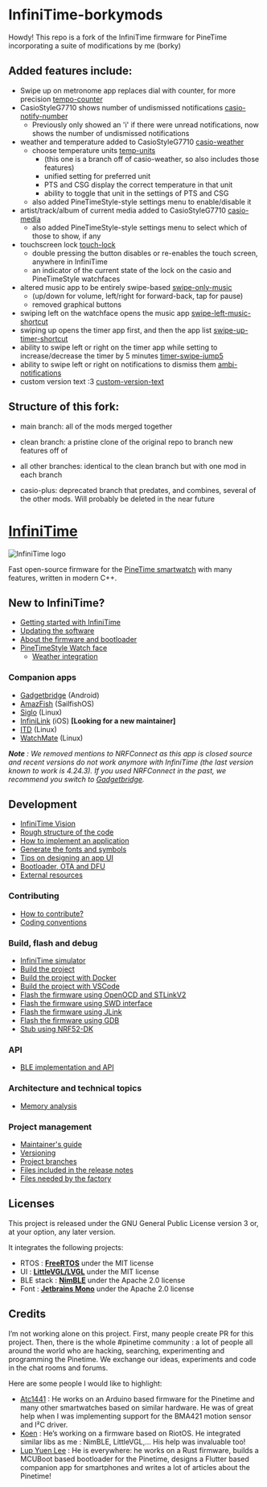 #  InfiniTime-borkymods

Howdy! This repo is a fork of the InfiniTime firmware for PineTime incorporating a suite of modifications by me (borky)

## Added features include:

- Swipe up on metronome app replaces dial with counter, for more precision [tempo-counter](https://github.com/borkymcgee/InfiniTime-borkymods/tree/tempo-counter)
- CasioStyleG7710 shows number of undismissed notifications [casio-notify-number](https://github.com/borkymcgee/InfiniTime-borkymods/tree/casio-notify-number)
  - Previously only showed an 'i' if there were unread notifications, now shows the number of undismissed notifications
- weather and temperature added to CasioStyleG7710 [casio-weather](https://github.com/borkymcgee/InfiniTime-borkymods/tree/casio-weather)
  - choose temperature units [temp-units](https://github.com/borkymcgee/InfiniTime-borkymods/tree/temp-units)
    - (this one is a branch off of casio-weather, so also includes those features)
    - unified setting for preferred unit
    - PTS and CSG display the correct temperature in that unit
    - ability to toggle that unit in the settings of PTS and CSG
  - also added PineTimeStyle-style settings menu to enable/disable it
- artist/track/album of current media added to CasioStyleG7710 [casio-media](https://github.com/borkymcgee/InfiniTime-borkymods/tree/casio-media)
  - also added PineTimeStyle-style settings menu to select which of those to show, if any
- touchscreen lock [touch-lock](https://github.com/borkymcgee/InfiniTime-borkymods/tree/touch-lock)
  - double pressing the button disables or re-enables the touch screen, anywhere in InfiniTime
  - an indicator of the current state of the lock on the casio and PineTimeStyle watchfaces
- altered music app to be entirely swipe-based [swipe-only-music](https://github.com/borkymcgee/InfiniTime-borkymods/tree/swipe-only-music)
  - (up/down for volume, left/right for forward-back, tap for pause)
  - removed graphical buttons
- swiping left on the watchface opens the music app [swipe-left-music-shortcut](https://github.com/borkymcgee/InfiniTime-borkymods/tree/swipe-left-music-shortcut)
- swiping up opens the timer app first, and then the app list [swipe-up-timer-shortcut](https://github.com/borkymcgee/InfiniTime-borkymods/tree/swipe-up-timer-shortcut)
- ability to swipe left or right on the timer app while setting to increase/decrease the timer by 5 minutes [timer-swipe-jump5](https://github.com/borkymcgee/InfiniTime-borkymods/tree/timer-swipe-jump5)
- ability to swipe left or right on notifications to dismiss them [ambi-notifications](https://github.com/borkymcgee/InfiniTime-borkymods/tree/ambi-notifications)
- custom version text :3 [custom-version-text](https://github.com/borkymcgee/InfiniTime-borkymods/tree/custom-version-text)

## Structure of this fork:
- main branch: all of the mods merged together
- clean branch: a pristine clone of the original repo to branch new features off of
- all other branches: identical to the clean branch but with one mod in each branch

- casio-plus: deprecated branch that predates, and combines, several of the other mods. Will probably be deleted in the near future


# [InfiniTime](https://github.com/InfiniTimeOrg/InfiniTime)

![InfiniTime logo](doc/logo/infinitime-logo-small.jpg "InfiniTime Logo")

Fast open-source firmware for the [PineTime smartwatch](https://www.pine64.org/pinetime/) with many features, written in modern C++.

## New to InfiniTime?

- [Getting started with InfiniTime](doc/gettingStarted/gettingStarted-1.0.md)
- [Updating the software](doc/gettingStarted/updating-software.md)
- [About the firmware and bootloader](doc/gettingStarted/about-software.md)
- [PineTimeStyle Watch face](https://wiki.pine64.org/wiki/PineTimeStyle)
  - [Weather integration](https://wiki.pine64.org/wiki/Infinitime-Weather)

### Companion apps

- [Gadgetbridge](https://gadgetbridge.org/) (Android)
- [AmazFish](https://openrepos.net/content/piggz/amazfish/) (SailfishOS)
- [Siglo](https://github.com/alexr4535/siglo) (Linux)
- [InfiniLink](https://github.com/InfiniTimeOrg/InfiniLink) (iOS) **[Looking for a new maintainer]**
- [ITD](https://gitea.elara.ws/Elara6331/itd) (Linux)
- [WatchMate](https://github.com/azymohliad/watchmate) (Linux)

***Note** : We removed mentions to NRFConnect as this app is closed source and recent versions do not work anymore with InfiniTime (the last version known to work is 4.24.3). If you used NRFConnect in the past, we recommend you switch to [Gadgetbridge](https://gadgetbridge.org/).*

## Development

- [InfiniTime Vision](doc/InfiniTimeVision.md)
- [Rough structure of the code](doc/code/Intro.md)
- [How to implement an application](doc/code/Apps.md)
- [Generate the fonts and symbols](src/displayapp/fonts/README.md)
- [Tips on designing an app UI](doc/ui_guidelines.md)
- [Bootloader, OTA and DFU](bootloader/README.md)
- [External resources](doc/ExternalResources.md)

### Contributing

- [How to contribute?](CONTRIBUTING.md)
- [Coding conventions](doc/coding-convention.md)

### Build, flash and debug

- [InfiniTime simulator](https://github.com/InfiniTimeOrg/InfiniSim)
- [Build the project](doc/buildAndProgram.md)
- [Build the project with Docker](doc/buildWithDocker.md)
- [Build the project with VSCode](doc/buildWithVScode.md)
- [Flash the firmware using OpenOCD and STLinkV2](doc/openOCD.md)
- [Flash the firmware using SWD interface](doc/SWD.md)
- [Flash the firmware using JLink](doc/jlink.md)
- [Flash the firmware using GDB](doc/gdb.md)
- [Stub using NRF52-DK](doc/PinetimeStubWithNrf52DK.md)

### API

- [BLE implementation and API](doc/ble.md)

### Architecture and technical topics

- [Memory analysis](doc/MemoryAnalysis.md)

### Project management

- [Maintainer's guide](doc/maintainer-guide.md)
- [Versioning](doc/versioning.md)
- [Project branches](doc/branches.md)
- [Files included in the release notes](doc/filesInReleaseNotes.md)
- [Files needed by the factory](doc/files-needed-by-factory.md)

## Licenses

This project is released under the GNU General Public License version 3 or, at your option, any later version.

It integrates the following projects:

- RTOS : **[FreeRTOS](https://freertos.org)** under the MIT license
- UI : **[LittleVGL/LVGL](https://lvgl.io/)** under the MIT license
- BLE stack : **[NimBLE](https://github.com/apache/mynewt-nimble)** under the Apache 2.0 license
- Font : **[Jetbrains Mono](https://www.jetbrains.com/fr-fr/lp/mono/)** under the Apache 2.0 license

## Credits

I’m not working alone on this project. First, many people create PR for this project. Then, there is the whole #pinetime community : a lot of people all around the world who are hacking, searching, experimenting and programming the Pinetime. We exchange our ideas, experiments and code in the chat rooms and forums.

Here are some people I would like to highlight:

- [Atc1441](https://github.com/atc1441/) : He works on an Arduino based firmware for the Pinetime and many other smartwatches based on similar hardware. He was of great help when I was implementing support for the BMA421 motion sensor and I²C driver.
- [Koen](https://github.com/bosmoment) : He’s working on a firmware based on RiotOS. He integrated similar libs as me : NimBLE, LittleVGL,… His help was invaluable too!
- [Lup Yuen Lee](https://github.com/lupyuen) : He is everywhere: he works on a Rust firmware, builds a MCUBoot based bootloader for the Pinetime, designs a Flutter based companion app for smartphones and writes a lot of articles about the Pinetime!
